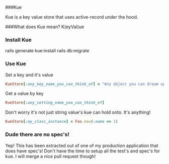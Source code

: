 ###Kue

Kue is a key value store that uses active-record under the hood.

###What does Kue mean?
K(eyVal)ue 

### Install Kue
rails generate kue:install
rails db:migrate

### Use Kue
Set a key and it's value

```ruby
KueStore[:any_key_name_you_can_think_of] = "Any object you can dream up"
```

Get a value by key

```ruby
KueStore[:any_setting_name_you_can_think_of] 
```

Don't worry it's not just string value's kue can hold onto. It's anything!

```ruby
KueStore[:my_class_instance] = Foo.new(:name => 1)
```

### Dude there are no spec's!
Yep! This has been extracted out of one of my production application that does have spec's! 
Don't have the time to setup all the test's and spec's for kue. 
I will merge a nice pull request though!
